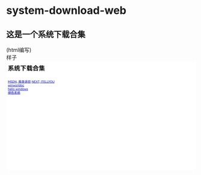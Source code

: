 # system-download-web  
## 这是一个系统下载合集
(html编写)  
样子  
![](https://raw.githubusercontent.com/zhangchengmcbedrock/zhangchengmcbedrock/main/res/Screenshot_20230203_195819.jpg)

